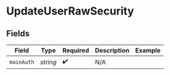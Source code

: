 # UpdateUserRawSecurity


## Fields

| Field              | Type               | Required           | Description        | Example            |
| ------------------ | ------------------ | ------------------ | ------------------ | ------------------ |
| `mainAuth`         | *string*           | :heavy_check_mark: | N/A                |                    |